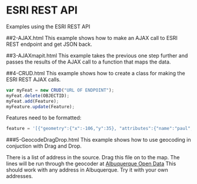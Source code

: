 ESRI REST API
======================
Examples using the ESRI REST API

##2-AJAX.html
This example shows how to make an AJAX call to ESRI REST endpoint and get JSON back.

##3-AJAXmapit.html
This example takes the previous one step further and passes the results of the AJAX call to a function that maps the data.

##4-CRUD.html
This example shows how to create a class for making the ESRI REST AJAX calls.
```js
var myFeat = new CRUD("URL OF ENDPOINT");
myFeat.delete(OBJECTID);
myFeat.add(Feature); 
myFeature.update(Feature);
```

Features need to be formatted:
```js
feature = '[{"geometry":{"x":-106,"y":35}, "attributes":{"name":"paul","number":123}}]';
```

###5-GeocodeDragDrop.html
This example shows how to use geocoding in conjuction with Drag and Drop.

There is a list of address in the source. Drag this file on to the map. The lines will be run through the geocoder at [Albuquerque Open Data](http://coagisweb.cabq.gov/arcgis/rest/services/locators/CABQ_Composite/GeocodeServer)
This should work with any address in Albuquerque. Try it with your own addresses.